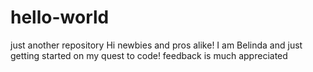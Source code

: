 # hello-world
just another repository
Hi newbies and pros alike!
I am Belinda and just getting started on my quest to code! feedback is much appreciated
